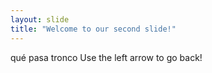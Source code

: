 ```yaml
---
layout: slide
title: "Welcome to our second slide!"
---
```

qué pasa tronco
Use the left arrow to go back!
